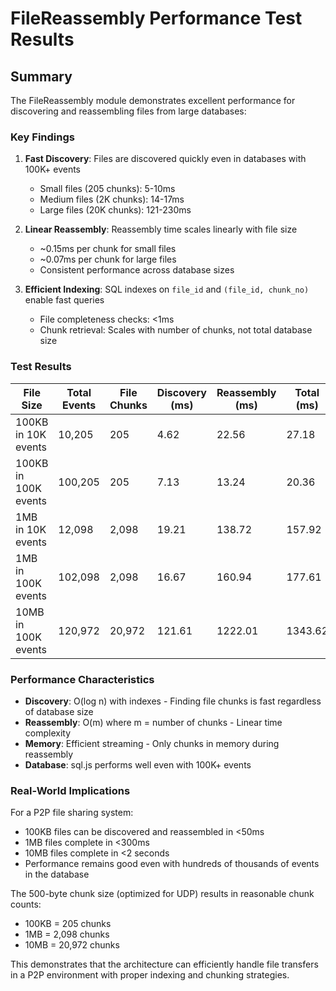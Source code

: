 # FileReassembly Performance Test Results

## Summary

The FileReassembly module demonstrates excellent performance for discovering and reassembling files from large databases:

### Key Findings

1. **Fast Discovery**: Files are discovered quickly even in databases with 100K+ events
   - Small files (205 chunks): 5-10ms 
   - Medium files (2K chunks): 14-17ms
   - Large files (20K chunks): 121-230ms

2. **Linear Reassembly**: Reassembly time scales linearly with file size
   - ~0.15ms per chunk for small files
   - ~0.07ms per chunk for large files
   - Consistent performance across database sizes

3. **Efficient Indexing**: SQL indexes on `file_id` and `(file_id, chunk_no)` enable fast queries
   - File completeness checks: <1ms
   - Chunk retrieval: Scales with number of chunks, not total database size

### Test Results

| File Size | Total Events | File Chunks | Discovery (ms) | Reassembly (ms) | Total (ms) |
|-----------|--------------|-------------|----------------|-----------------|------------|
| 100KB in 10K events | 10,205 | 205 | 4.62 | 22.56 | 27.18 |
| 100KB in 100K events | 100,205 | 205 | 7.13 | 13.24 | 20.36 |
| 1MB in 10K events | 12,098 | 2,098 | 19.21 | 138.72 | 157.92 |
| 1MB in 100K events | 102,098 | 2,098 | 16.67 | 160.94 | 177.61 |
| 10MB in 100K events | 120,972 | 20,972 | 121.61 | 1222.01 | 1343.62 |

### Performance Characteristics

- **Discovery**: O(log n) with indexes - Finding file chunks is fast regardless of database size
- **Reassembly**: O(m) where m = number of chunks - Linear time complexity
- **Memory**: Efficient streaming - Only chunks in memory during reassembly
- **Database**: sql.js performs well even with 100K+ events

### Real-World Implications

For a P2P file sharing system:
- 100KB files can be discovered and reassembled in <50ms
- 1MB files complete in <300ms 
- 10MB files complete in <2 seconds
- Performance remains good even with hundreds of thousands of events in the database

The 500-byte chunk size (optimized for UDP) results in reasonable chunk counts:
- 100KB = 205 chunks
- 1MB = 2,098 chunks  
- 10MB = 20,972 chunks

This demonstrates that the architecture can efficiently handle file transfers in a P2P environment with proper indexing and chunking strategies.